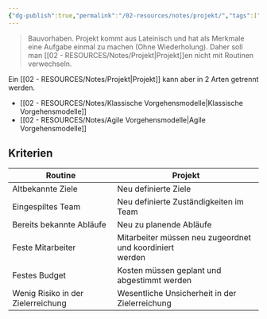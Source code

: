```yaml
---
{"dg-publish":true,"permalink":"/02-resources/notes/projekt/","tags":["prüfungsrelevant"],"noteIcon":"","updated":"2024-06-17T09:37:50.000+02:00"}
---
```


> Bauvorhaben. Projekt kommt aus Lateinisch und hat als Merkmale eine Aufgabe einmal zu machen (Ohne Wiederholung). Daher soll man [[02 - RESOURCES/Notes/Projekt\|Projekt]]en nicht mit Routinen verwechseln.

Ein [[02 - RESOURCES/Notes/Projekt\|Projekt]] kann aber in 2 Arten getrennt werden.
-  [[02 - RESOURCES/Notes/Klassische Vorgehensmodelle\|Klassische Vorgehensmodelle]]
- [[02 - RESOURCES/Notes/Agile Vorgehensmodelle\|Agile Vorgehensmodelle]]
## Kriterien
| Routine | Projekt |
| ---- | ---- |
| Altbekannte Ziele | Neu definierte Ziele |
| Eingespiltes Team | Neu definierte Zuständigkeiten im Team |
| Bereits bekannte Abläufe | Neu zu planende Abläufe |
| Feste Mitarbeiter | Mitarbeiter müssen neu zugeordnet und koordiniert<br>werden |
| Festes Budget | Kosten müssen geplant und abgestimmt werden |
| Wenig Risiko in der Zielerreichung | Wesentliche Unsicherheit in der Zielerreichung |
